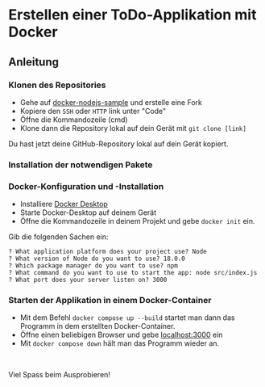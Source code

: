 # Erstellen einer ToDo-Applikation mit Docker

## Anleitung

### Klonen des Repositories

- Gehe auf [docker-nodejs-sample](https://github.com/ICT-BLJ/docker-nodejs-sample) und erstelle eine Fork
- Kopiere den ```SSH``` oder ```HTTP``` link unter "Code"
- Öffne die Kommandozeile (cmd)
- Klone dann die Repository lokal auf dein Gerät mit ```git clone [link]```

Du hast jetzt deine GitHub-Repository lokal auf dein Gerät kopiert.

### Installation der notwendigen Pakete

### Docker-Konfiguration und -Installation

- Installiere [Docker Desktop](https://www.docker.com/products/docker-desktop/)
- Starte Docker-Desktop auf deinem Gerät
- Öffne die Kommandozeile in deinem Projekt und gebe ```docker init``` ein.

Gib die folgenden Sachen ein:

```
? What application platform does your project use? Node
? What version of Node do you want to use? 18.0.0
? Which package manager do you want to use? npm
? What command do you want to use to start the app: node src/index.js
? What port does your server listen on? 3000
```

### Starten der Applikation in einem Docker-Container

- Mit dem Befehl ```docker compose up --build``` startet man dann das
Programm in dem erstellten Docker-Container.
- Öffne einen beliebigen Browser und gebe [localhost:3000](http://localhost:3000/) ein
- Mit ```docker compose down``` hält man das Programm wieder an.

</br>

Viel Spass beim Ausprobieren!
